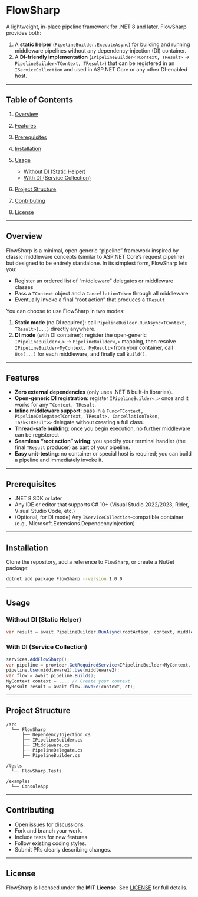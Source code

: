 ﻿# FlowSharp

A lightweight, in-place pipeline framework for .NET 8 and later. FlowSharp provides both:

1. A **static helper** (`PipelineBuilder.ExecuteAsync`) for building and running middleware pipelines without any dependency‐injection (DI) container.
2. A **DI‐friendly implementation** (`IPipelineBuilder<TContext, TResult>` → `PipelineBuilder<TContext, TResult>`) that can be registered in an `IServiceCollection` and used in ASP.NET Core or any other DI‐enabled host.

---

## Table of Contents

1. [Overview](#overview)
2. [Features](#features)
3. [Prerequisites](#prerequisites)
4. [Installation](#installation)
5. [Usage](#usage)

   * [Without DI (Static Helper)](#without-di-static-helper)
   * [With DI (Service Collection)](#with-di-service-collection)
6. [Project Structure](#project-structure)
7. [Contributing](#contributing)
8. [License](#license)

---

## Overview

FlowSharp is a minimal, open‐generic “pipeline” framework inspired by classic middleware concepts (similar to ASP.NET Core’s request pipeline) but designed to be entirely standalone. In its simplest form, FlowSharp lets you:

- Register an ordered list of “middleware” delegates or middleware classes
- Pass a `TContext` object and a `CancellationToken` through all middleware
- Eventually invoke a final “root action” that produces a `TResult`

You can choose to use FlowSharp in two modes:

1. **Static mode** (no DI required): call `PipelineBuilder.RunAsync<TContext, TResult>(...)` directly anywhere.
2. **DI mode** (with DI container): register the open‐generic `IPipelineBuilder<,>` → `PipelineBuilder<,>` mapping, then resolve `IPipelineBuilder<MyContext, MyResult>` from your container, call `Use(...)` for each middleware, and finally call `Build()`.

---

## Features

- **Zero external dependencies** (only uses .NET 8 built-in libraries).  
- **Open-generic DI registration**: register `IPipelineBuilder<,>` once and it works for any `TContext, TResult`.  
- **Inline middleware support**: pass in a `Func<TContext, PipelineDelegate<TContext, TResult>, CancellationToken, Task<TResult>>` delegate without creating a full class.  
- **Thread-safe building**: once you begin execution, no further middleware can be registered.  
- **Seamless “root action” wiring**: you specify your terminal handler (the final `TResult` producer) as part of your pipeline.  
- **Easy unit‐testing**: no container or special host is required; you can build a pipeline and immediately invoke it.

---

## Prerequisites

- .NET 8 SDK or later  
- Any IDE or editor that supports C# 10+ (Visual Studio 2022/2023, Rider, Visual Studio Code, etc.)  
- (Optional, for DI mode) Any `IServiceCollection`‐compatible container (e.g., Microsoft.Extensions.DependencyInjection)

---

## Installation

Clone the repository, add a reference to `FlowSharp`, or create a NuGet package:

```bash
dotnet add package FlowSharp --version 1.0.0
```

---

## Usage

### Without DI (Static Helper)

```csharp
var result = await PipelineBuilder.RunAsync(rootAction, context, middlewares[], CancellationToken);
```

### With DI (Service Collection)

```csharp
services.AddFlowSharp();
var pipeline = provider.GetRequiredService<IPipelineBuilder<MyContext, MyResult>>();
pipeline.Use(middleware1).Use(middleware2);
var flow = await pipeline.Build();
MyContext context = ...; // Create your context
MyResult result = await flow.Invoke(context, ct);
```

---

## Project Structure

```
/src
  └── FlowSharp
      ├── DependencyInjection.cs
      ├── IPipelineBuilder.cs
      ├── IMiddleware.cs
      ├── PipelineDelegate.cs
      ├── PipelineBuilder.cs

/tests
  └── FlowSharp.Tests

/examples
  └── ConsoleApp
```

---

## Contributing

* Open issues for discussions.
* Fork and branch your work.
* Include tests for new features.
* Follow existing coding styles.
* Submit PRs clearly describing changes.

---

## License

FlowSharp is licensed under the **MIT License**. See [LICENSE](LICENSE) for full details.
